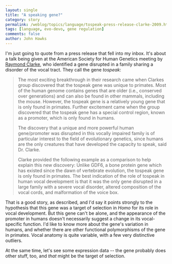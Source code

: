 ```yaml
---
layout: single 
title: "A speaking gene?" 
category: story
permalink: /weblog/topics/language/tospeak-press-release-clarke-2009.html
tags: [language, evo-devo, gene regulation] 
comments: false 
author: John Hawks 
---
```


I'm just going to quote from a press release that fell into my inbox. It's about a talk being given at the American Society for Human Genetics meeting by <a href="http://klippel-feil.org/raymondclark.html">Raymond Clarke</a>, who identified a gene disrupted in a family sharing a disorder of the vocal tract. They call the gene <i>tospeak</i>:

<blockquote>The most exciting breakthrough in their research came when Clarkes group discovered that the tospeak gene was unique to primates. Most of the human genome contains genes that are older (i.e., conserved over generations) and can also be found in other mammals, including the mouse. However, the tospeak gene is a relatively young gene that is only found in primates. Further excitement came when the group discovered that the tospeak gene has a special control region, known as a promoter, which is only found in humans. 

The discovery that a unique and more powerful human gene/promoter was disrupted in this vocally impaired family is of particular interest to the field of evolutionary genetics, since humans are the only creatures that have developed the capacity to speak, said Dr. Clarke. 

Clarke provided the following example as a comparison to help explain this new discovery: Unlike GDF6, a bone protein gene which has existed since the dawn of vertebrate evolution, the tospeak gene is only found in primates. The best indication of the role of tospeak in human vocal development is that it was the only gene disrupted in a large family with a severe vocal disorder, altered composition of the vocal cords, and malformation of the voice box.</blockquote>

That is a good story, as described, and I'd say it points strongly to the hypothesis that this gene was a target of selection in <i>Homo</i> for its role in vocal development. But this gene can't be alone, and the appearance of the promoter in humans doesn't necessarily suggest a change in its vocal-specific function. I'd like to know more about the gene's variation in humans, and whether there are other functional polymorphisms of the gene in primates. Vocal anatomy is quite variable, with a few very distinctive outliers. 

At the same time, let's see some expression data -- the gene probably does other stuff, too, and <i>that</i> might be the target of selection. 


